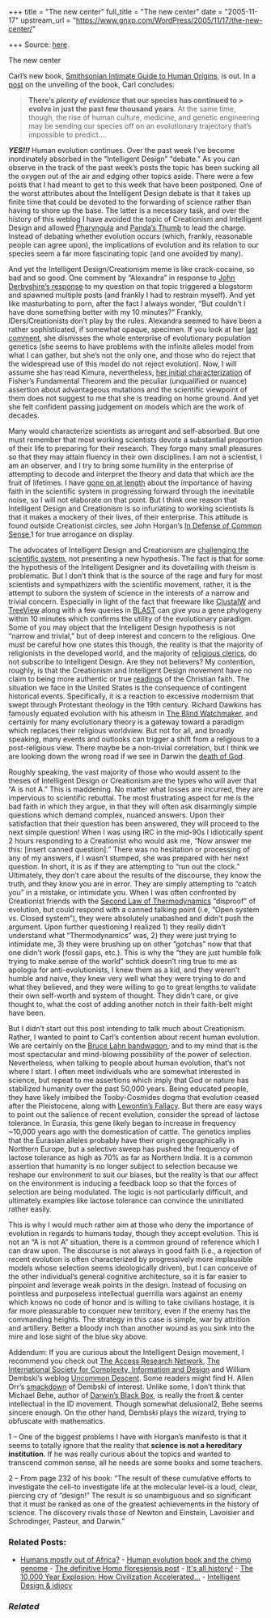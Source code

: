 +++
title = "The new center"
full_title = "The new center"
date = "2005-11-17"
upstream_url = "https://www.gnxp.com/WordPress/2005/11/17/the-new-center/"

+++
Source: [here](https://www.gnxp.com/WordPress/2005/11/17/the-new-center/).

The new center

Carl’s new book, [Smithsonian Intimate Guide to Human Origins](https://www.amazon.com/exec/obidos/ASIN/0060829613/geneexpressio-20/), is out. In a [post](http://www.corante.com/loom/archives/2005/11/17/book_news_part_one.php) on the unveiling of the book, Carl concludes:

> **There’s *plenty of evidence* that our species has continued to > evolve in just the past few thousand years**. At the same time, though, the rise of human culture, medicine, and genetic engineering may be sending our species off on an evolutionary trajectory that’s impossible to predict….

***YES!!!*** Human evolution continues. Over the past week I’ve become inordinately absorbed in the “Intelligent Design” “debate.” As you can observe in the track of the past week’s posts the topic has been sucking all the oxygen out of the air and edging other topics aside. There were a few posts that I had meant to get to this week that have been postponed. One of the worst attributes about the Intelligent Design debate is that it takes up finite time that could be devoted to the forwarding of science rather than having to shore up the base. The latter is a necessary task, and over the history of this weblog I have avoided the topic of Creationism and Intelligent Design and allowed [Pharyngula](http://pharyngula.org/) and [Panda’s Thumb](http://www.pandasthumb.org/) to lead the charge. Instead of debating whether evolution occurs (which, frankly, reasonable people can agree upon), the implications of evolution and its relation to our species seem a far more fascinating topic (and one avoided by many).

And yet the Intelligent Design/Creationism meme is like crack-cocaine, so bad and so good. One comment by “Alexandra” in response to [John Derbyshire’s response](https://www.gnxp.com/blog/2005/11/10-questions-for-derb.php) to my question on that topic triggered a blogstorm and spawned multiple posts (and frankly I had to restrain myself). And yet like masturbating to porn, after the fact I always wonder, “But couldn’t I have done something better with my 10 minutes?” Frankly, IDers/Creationists don’t play by the rules. Alexandra seemed to have been a rather sophisticated, if somewhat opaque, specimen. If you look at her [last comment](http://js-kit.com/api/static/pop_comments?ref=http://gnxp.com&path=/113200041725470586/#393194), she dismisses the whole enterprise of evolutionary population genetics (she seems to have problems with the infinite alleles model from what I can gather, but she’s not the only one, and those who do reject that the widespread use of this model do not reject evolution). Now, I will assume she has read Kimura, nevertheless, [her initial characterization](https://www.gnxp.com/blog/2005/11/bounds-of-discourse.php) of Fisher’s Fundamental Theorem and the peculiar (unqualified or nuance) assertion about advantageous mutations and the scientific viewpoint of them does not suggest to me that she is treading on home ground. And yet she felt confident passing judgement on models which are the work of decades.

Many would characterize scientists as arrogant and self-absorbed. But one must remember that most working scientists devote a substantial proportion of their life to preparing for their research. They forgo many small pleasures so that they may attain fluency in their own disciplines. I am not a scientist, I am an observer, and I try to bring some humility in the enterprise of attempting to decode and interpret the theory and data that which are the fruit of lifetimes. I have [gone on at length](https://www.gnxp.com/blog/2005/09/i-am-believer.php) about the importance of having faith in the scientific system in progressing forward through the inevitable noise, so I will not elaborate on that point. But I think one reason that Intelligent Design and Creationism is so infuriating to working scientists is that it makes a mockery of their lives, of their enterprise. This attitude is found outside Creationist circles, see John Horgan’s [In Defense of Common Sense](http://www.edge.org/3rd_culture/horgan05/horgan05_index.html),1 for true arrogance on display.

The advocates of Intelligent Design and Creationism are [challenging the scientific system](http://www.leaderu.com/real/ri9701/koons2.html), not presenting a new hypothesis. The fact is that for some the hypothesis of the Intelligent Designer and its dovetailing with theism is problematic. But I don’t think that is the source of the rage and fury for most scientists and sympathizers with the scientific movement, rather, it is the attempt to suborn the system of science in the interests of a narrow and trivial concern. Especially in light of the fact that freeware like [ClustalW](http://sf01.bic.nus.edu.sg/clustalw/) and [TreeView](http://taxonomy.zoology.gla.ac.uk/rod/treeview.html) along with a few queries in [BLAST](http://www.ncbi.nlm.nih.gov/blast/Blast.cgi) can give you a gene phylogeny within 10 minutes which confirms the utility of the evolutionary paradigm. Some of you may object that the Intelligent Design hypothesis is not “narrow and trivial,” but of deep interest and concern to the religious. One must be careful how one states this though, the reality is that the majority of religionists in the developed world, and the majority of [religious clerics](http://www.firstthings.com/ftissues/ft0101/reviews/oakes.html), do not subscribe to Intelligent Design. Are they not believers? My contention, roughly, is that the Creationism and Intelligent Design movement have no claim to being more authentic or true [readings](http://www.catholic.net/RCC/Periodicals/Dossier/0102-97/Article3.html) of the Christian faith. The situation we face in the United States is the consequence of contingent historical events. Specifically, it is a reaction to excessive modernism that swept through Protestant theology in the 19th century. Richard Dawkins has famously equated evolution with his atheism in [The Blind Watchmaker](https://www.amazon.com/exec/obidos/ASIN/0393315703/geneexpressio-20/), and certainly for many evolutionary theory is a gateway toward a paradigm which replaces their religious worldview. But not for all, and broadly speaking, many events and outlooks can trigger a shift from a religious to a post-religious view. There maybe be a non-trivial correlation, but I think we are looking down the wrong road if we see in Darwin the [death of God](http://skepdic.com/holbach.html).

Roughly speaking, the vast majority of those who would assent to the theses of Intelligent Design or Creationism are the types who will aver that “A is not A.” This is maddening. No matter what losses are incurred, they are impervious to scientific rebuttal. The most frustrating aspect for me is the bad faith in which they argue, in that they will often ask disarmingly simple questions which demand complex, nuanced answers. Upon their satisfaction that their question has been answered, they will proceed to the next simple question! When I was using IRC in the mid-90s I idiotically spent 2 hours responding to a Creationist who would ask me, “Now answer me this: \[insert canned question\].” There was no hesitation or processing of any of my answers, if I wasn’t stumped, she was prepared with her next question. In short, it is as if they are attempting to “run out the clock.” Ultimately, they don’t care about the results of the discourse, they know the truth, and they know you are in error. They are simply attempting to “catch you” in a mistake, or intimidate you. When I was often confronted by Creationist friends with the [Second Law of Thermodynamics](http://www.talkorigins.o%20rg/faqs/thermo/probability.html) “disproof” of evolution, but could respond with a canned talking point (i.e, “Open system vs. Closed system”), they were absolutely unabashed and didn’t push the argument. Upon further questioning I realized 1) they really didn’t understand what “Thermodynamics” was, 2) they were just trying to intimidate me, 3) they were brushing up on other “gotchas” now that that one didn’t work (fossil gaps, etc.). This is why the “they are just humble folk trying to make sense of the world” schtick doesn’t ring true to me as apologia for anti-evolutionists, I knew them as a kid, and they weren’t humble and naive, they knew very well what they were trying to do and what they believed, and they were willing to go to great lengths to validate their own self-worth and system of thought. They didn’t care, or give thought to, what the cost of adding another notch in their faith-belt might have been.

But I didn’t start out this post intending to talk much about Creationism. Rather, I wanted to point to Carl’s contention about recent human evolution. We are certainly on the [Bruce Lahn bandwagon](https://www.gnxp.com/blog/2005/09/this-is-bruce-lahns-brain-on-aspm-and.php), and to my mind that is the most spectacular and mind-blowing possibility of the power of selection. Nevertheless, when talking to people about human evolution, that’s not where I start. I often meet individuals who are somewhat interested in science, but repeat to me assertions which imply that God or nature has stabilized humanity over the past 50,000 years. Being educated people, they have likely imbibed the Tooby-Cosmides dogma that evolution ceased after the Pleistocene, along with [Lewontin’s Fallacy](https://www.gnxp.com/MT2/archives/001525.html). But there are easy ways to point out the salience of recent evolution, consider the spread of lactose tolerance. In Eurasia, this gene likely began to increase in frequency \~10,000 years ago with the domestication of cattle. The genetics implies that the Eurasian alleles probably have their origin geographically in Northern Europe, but a selective sweep has pushed the frequency of lactose tolerance as high as 70% as far as Northern India. It is a common assertion that humanity is no longer subject to selection because we reshape our environment to suit our biases, but the reality is that our affect on the environment is inducing a feedback loop so that the forces of selection are being modulated. The logic is not particularly difficult, and ultimately examples like lactose tolerance can convince the uninitiated rather easily.

This is why I would much rather aim at those who deny the importance of evolution in regards to humans today, though they accept evolution. This is not an “A is not A” situation, there is a common ground of reference which I can draw upon. The discourse is not always in good faith (i.e., a rejection of recent evolution is often characterized by progressively more implausible models whose selection seems ideologically driven), but I can conceive of the other individual’s general cognitive architecture, so it is far easier to pinpoint and leverage weak points in the design. Instead of focusing on pointless and purposeless intellectual guerrilla wars against an enemy which knows no code of honor and is willing to take civilians hostage, it is far more pleasurable to conquer new territory, even if the enemy has the commanding heights. The strategy in this case is simple, war by attrition and artillery. Better a bloody inch than another wound as you sink into the mire and lose sight of the blue sky above.

Addendum: If you are curious about the Intelligent Design movement, I recommend you check out [The Access Research Network](http://www.arn.org/), [The International Society for Complexity, Information and Design](http://www.iscid.org/) and William Dembski’s weblog [Uncommon Descent](http://www.uncommondescent.com/). Some readers might find H. Allen Orr’s [smackdown](http://www.bostonreview.net/BR27.3/orr.html) of Dembski of interest. Unlike some, I don’t think that Michael Behe, author of [Darwin’s Black Box](https://www.amazon.com/exec/obidos/ASIN/0684834936/geneexpressio-20/104-2493148-2227148), is really the front & center intellectual in the ID movement. Though somewhat delusional2, Behe seems sincere enough. On the other hand, Dembski plays the wizard, trying to obfuscate with mathematics.

1 – One of the biggest problems I have with Horgan’s manifesto is that it seems to totally ignore that the reality that **science is not a hereditary institution**. If he was really curious about the topics and wanted to transcend common sense, all he needs are some books and some teachers.

2 – From page 232 of his book: “The result of these cumulative efforts to investigate the cell-to investigate life at the molecular level-is a loud, clear, piercing cry of “design!” The result is so unambiguous and so significant that it must be ranked as one of the greatest achievements in the history of science. The discovery rivals those of Newton and Einstein, Lavoisier and Schrodinger, Pasteur, and Darwin.”

### Related Posts:

- [Humans mostly out of
  Africa?](https://www.gnxp.com/WordPress/2008/03/06/humans-mostly-out-of-africa/) - [Human evolution book and the chimp
  genome](https://www.gnxp.com/WordPress/2005/08/31/human-evolution-book-and-the-chimp-genome/) - [The definitive Homo floresiensis
  post](https://www.gnxp.com/WordPress/2006/10/12/the-definitive-homo-floresiensis-post/) - [It's all
  history!](https://www.gnxp.com/WordPress/2008/01/12/its-all-history/) - [The 10,000 Year Explosion: How Civilization
  Accelerated…](https://www.gnxp.com/WordPress/2009/01/26/the-10000-year-explosion-how-civilization-accelerated-human-evolution/) - [Intelligent Design &
  idiocy](https://www.gnxp.com/WordPress/2010/03/28/intelligent-design-idiocy/)

### *Related*

[](https://www.addtoany.com/add_to/facebook?linkurl=https%3A%2F%2Fwww.gnxp.com%2FWordPress%2F2005%2F11%2F17%2Fthe-new-center%2F&linkname=The%20new%20center "Facebook")[](https://www.addtoany.com/add_to/twitter?linkurl=https%3A%2F%2Fwww.gnxp.com%2FWordPress%2F2005%2F11%2F17%2Fthe-new-center%2F&linkname=The%20new%20center "Twitter")[](https://www.addtoany.com/add_to/email?linkurl=https%3A%2F%2Fwww.gnxp.com%2FWordPress%2F2005%2F11%2F17%2Fthe-new-center%2F&linkname=The%20new%20center "Email")[](https://www.addtoany.com/share)
